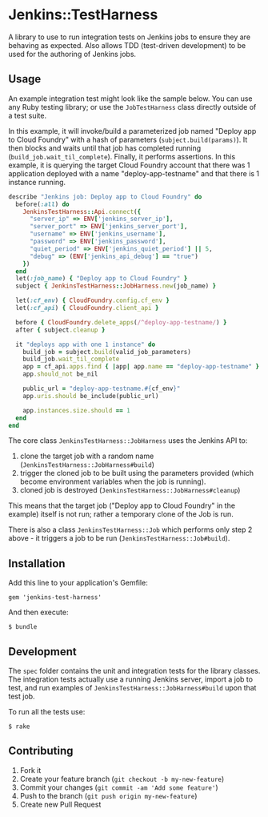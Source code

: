 # Jenkins::TestHarness

A library to use to run integration tests on Jenkins jobs to ensure they are behaving as expected. Also allows TDD (test-driven development) to be used for the authoring of Jenkins jobs.

## Usage

An example integration test might look like the sample below. You can use any Ruby testing library; or use the `JobTestHarness` class directly outside of a test suite.

In this example, it will invoke/build a parameterized job named "Deploy app to Cloud Foundry" with a hash of parameters (`subject.build(params)`). It then blocks and waits until that job has completed running (`build_job.wait_til_complete`). Finally, it performs assertions. In this example, it is querying the target Cloud Foundry account that there was 1 application deployed with a name "deploy-app-testname" and that there is 1 instance running.

``` ruby
describe "Jenkins job: Deploy app to Cloud Foundry" do
  before(:all) do
    JenkinsTestHarness::Api.connect({
      "server_ip" => ENV['jenkins_server_ip'],
      "server_port" => ENV['jenkins_server_port'],
      "username" => ENV['jenkins_username'],
      "password" => ENV['jenkins_password'],
      "quiet_period" => ENV['jenkins_quiet_period'] || 5,
      "debug" => (ENV['jenkins_api_debug'] == "true")
    })
  end
  let(:job_name) { "Deploy app to Cloud Foundry" }
  subject { JenkinsTestHarness::JobHarness.new(job_name) }

  let(:cf_env) { CloudFoundry.config.cf_env }
  let(:cf_api) { CloudFoundry.client_api }

  before { CloudFoundry.delete_apps(/^deploy-app-testname/) }
  after { subject.cleanup }

  it "deploys app with one 1 instance" do
    build_job = subject.build(valid_job_parameters)
    build_job.wait_til_complete
    app = cf_api.apps.find { |app| app.name == "deploy-app-testname" }
    app.should_not be_nil

    public_url = "deploy-app-testname.#{cf_env}"
    app.uris.should be_include(public_url)

    app.instances.size.should == 1
  end
end
```

The core class `JenkinsTestHarness::JobHarness` uses the Jenkins API to:

1. clone the target job with a random name (`JenkinsTestHarness::JobHarness#build`)
2. trigger the cloned job to be built using the parameters provided (which become environment variables when the job is running).
3. cloned job is destroyed (`JenkinsTestHarness::JobHarness#cleanup`)

This means that the target job ("Deploy app to Cloud Foundry" in the example) itself is not run; rather a temporary clone of the Job is run.

There is also a class `JenkinsTestHarness::Job` which performs only step 2 above - it triggers a job to be run (`JenkinsTestHarness::Job#build`).

## Installation

Add this line to your application's Gemfile:

    gem 'jenkins-test-harness'

And then execute:

    $ bundle

## Development

The `spec` folder contains the unit and integration tests for the library classes. The integration tests actually use a running Jenkins server, import a job to test, and run examples of `JenkinsTestHarness::JobHarness#build` upon that test job.

To run all the tests use:

```
$ rake
```

## Contributing

1. Fork it
2. Create your feature branch (`git checkout -b my-new-feature`)
3. Commit your changes (`git commit -am 'Add some feature'`)
4. Push to the branch (`git push origin my-new-feature`)
5. Create new Pull Request
